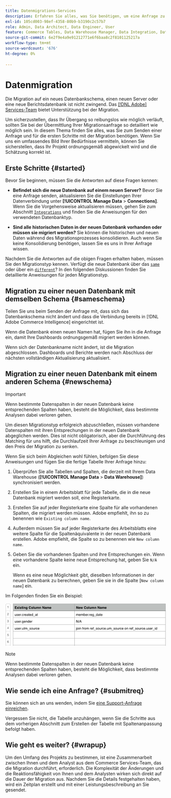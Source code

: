 ```yaml
---
title: Datenmigrations-Services
description: Erfahren Sie alles, was Sie benötigen, um eine Anfrage zu senden und mit der Migration zu beginnen.
exl-id: 105cd003-98ef-4358-80b9-b3190c2c57b7
role: Admin, Data Architect, Data Engineer, User
feature: Commerce Tables, Data Warehouse Manager, Data Integration, Data Import/Export
source-git-commit: 6e2f9e4a9e91212771e6f6baa8c2f8101125217a
workflow-type: tm+mt
source-wordcount: '676'
ht-degree: 0%

---
```


# Datenmigration

Die Migration auf ein neues Datenbankschema, einen neuen Server oder eine neue Berichtsdatenbank ist nicht zwingend. Das [[!DNL Adobe] Services-Team](https://experienceleague.adobe.com/docs/commerce-knowledge-base/kb/troubleshooting/miscellaneous/mbi-service-policies.html?lang=de) bietet Unterstützung bei der Migration.

Um sicherzustellen, dass Ihr Übergang so reibungslos wie möglich verläuft, sollten Sie bei der Übermittlung Ihrer Migrationsanfrage so detailliert wie möglich sein. In diesem Thema finden Sie alles, was Sie zum Senden einer Anfrage und für die ersten Schritte mit der Migration benötigen. Wenn Sie uns ein umfassendes Bild Ihrer Bedürfnisse vermitteln, können Sie sicherstellen, dass Ihr Projekt ordnungsgemäß abgewickelt wird und die Schätzung korrekt ist.

## Erste Schritte {#started}

Bevor Sie beginnen, müssen Sie die Antworten auf diese Fragen kennen:

* **Befindet sich die neue Datenbank auf einem neuen Server?** Bevor Sie eine Anfrage senden, aktualisieren Sie die Einstellungen Ihrer Datenverbindung unter **[!UICONTROL Manage Data** > **Connections]**. Wenn Sie die Vorgehensweise aktualisieren müssen, gehen Sie zum Abschnitt [`Integrations`](../integrations/integrations.md) und finden Sie die Anweisungen für den verwendeten Datenbanktyp.

* **Sind alle historischen Daten in der neuen Datenbank vorhanden oder müssen sie migriert werden?** Sie können die historischen und neuen Daten während des Migrationsprozesses konsolidieren. Auch wenn Sie keine Konsolidierung benötigen, lassen Sie es uns in Ihrer Anfrage wissen.

Nachdem Sie die Antworten auf die obigen Fragen erhalten haben, müssen Sie den Migrationstyp kennen. Verfügt die neue Datenbank über das [`same`](#sameschema) oder über ein [`different`](#newschema)? In den folgenden Diskussionen finden Sie detaillierte Anweisungen für jeden Migrationstyp.

## Migration zu einer neuen Datenbank mit demselben Schema {#sameschema}

Teilen Sie uns beim Senden der Anfrage mit, dass sich das Datenbankschema nicht ändert und dass die Verbindung bereits in [!DNL Adobe Commerce Intelligence] eingerichtet ist.

Wenn die Datenbank einen neuen Namen hat, fügen Sie ihn in die Anfrage ein, damit Ihre Dashboards ordnungsgemäß migriert werden können.

Wenn sich der Datenbankname nicht ändert, ist die Migration abgeschlossen. Dashboards und Berichte werden nach Abschluss der nächsten vollständigen Aktualisierung aktualisiert.

## Migration zu einer neuen Datenbank mit einem anderen Schema {#newschema}

>[!IMPORTANT]
>
>Wenn bestimmte Datenspalten in der neuen Datenbank keine entsprechenden Spalten haben, besteht die Möglichkeit, dass bestimmte Analysen dabei verloren gehen.

Um diesen Migrationstyp erfolgreich abzuschließen, müssen vorhandene Datenspalten mit ihren Entsprechungen in der neuen Datenbank abgeglichen werden. Dies ist nicht obligatorisch, aber die Durchführung des Matching für uns hilft, die Durchlaufzeit Ihrer Anfrage zu beschleunigen und den Preis der Migration zu senken.

Wenn Sie sich beim Abgleichen wohl fühlen, befolgen Sie diese Anweisungen und fügen Sie die fertige Tabelle Ihrer Anfrage hinzu:

1. Überprüfen Sie alle Tabellen und Spalten, die derzeit mit Ihrem Data Warehouse (**[!UICONTROL Manage Data** > **Data Warehouse]**) synchronisiert werden.

1. Erstellen Sie in einem Arbeitsblatt für jede Tabelle, die in die neue Datenbank migriert werden soll, eine Registerkarte.

1. Erstellen Sie auf jeder Registerkarte eine Spalte für alle vorhandenen Spalten, die migriert werden müssen. Adobe empfiehlt, ihn so zu benennen wie `Existing column name`.

1. Außerdem müssen Sie auf jeder Registerkarte des Arbeitsblatts eine weitere Spalte für die Spaltenäquivalente in der neuen Datenbank erstellen. Adobe empfiehlt, die Spalte so zu benennen wie `New column name`.

1. Geben Sie die vorhandenen Spalten und ihre Entsprechungen ein. Wenn eine vorhandene Spalte keine neue Entsprechung hat, geben Sie `N/A` ein.

   Wenn es eine neue Möglichkeit gibt, dieselben Informationen in der neuen Datenbank zu berechnen, geben Sie sie in die Spalte [`New column name`] ein.

Im Folgenden finden Sie ein Beispiel:

![](../../../assets/Migration_Spreadsheet.png)

>[!NOTE]
>
>Wenn bestimmte Datenspalten in der neuen Datenbank keine entsprechenden Spalten haben, besteht die Möglichkeit, dass bestimmte Analysen dabei verloren gehen.

## Wie sende ich eine Anfrage? {#submitreq}

Sie können sich an uns wenden, indem Sie [eine Support-Anfrage einreichen](https://experienceleague.adobe.com/docs/commerce-knowledge-base/kb/troubleshooting/miscellaneous/mbi-service-policies.html?lang=de).

Vergessen Sie nicht, die Tabelle anzuhängen, wenn Sie die Schritte aus dem vorherigen Abschnitt zum Erstellen der Tabelle mit Spaltenanpassung befolgt haben.

## Wie geht es weiter? {#wrapup}

Um den Umfang des Projekts zu bestimmen, ist eine Zusammenarbeit zwischen Ihnen und dem Analyst aus dem Commerce Services-Team, das die Migration durchführt, erforderlich. Die Komplexität der Änderungen und die Reaktionsfähigkeit von Ihnen und dem Analysten wirken sich direkt auf die Dauer der Migration aus. Nachdem Sie die Details festgehalten haben, wird ein Zeitplan erstellt und mit einer Leistungsbeschreibung an Sie gesendet.

